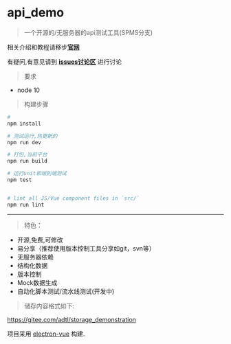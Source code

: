 # api_demo

> 一个开源的/无服务器的api测试工具(SPMS分支)

相关介绍和教程请移步[**官网**](https://adtl.gitee.io/pages/)

有疑问,有意见请到 [**issues讨论区**](https://gitee.com/adtl/adtl/issues) 进行讨论

> 要求

* node 10

> 构建步骤

``` bash
# 
npm install

# 测试运行,热更新的
npm run dev

# 打包,当前平台
npm run build

# 运行unit和端到端测试
npm test


# lint all JS/Vue component files in `src/`
npm run lint

```

---


> 特色：

* 开源,免费,可修改
* 易分享（推荐使用版本控制工具分享如git，svn等）
* 无服务器依赖
* 结构化数据
* 版本控制
* Mock数据生成
* 自动化脚本测试/流水线测试(开发中)

> 储存内容格式如下:

https://gitee.com/adtl/storage_demonstration


项目采用 [electron-vue](https://github.com/SimulatedGREG/electron-vue) 构建.

